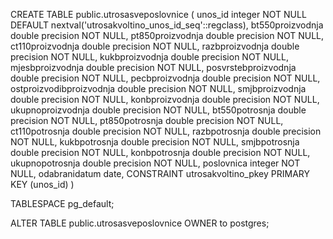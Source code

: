 CREATE TABLE public.utrosasveposlovnice
(
    unos_id integer NOT NULL DEFAULT nextval('utrosakvoltino_unos_id_seq'::regclass),
    bt550proizvodnja double precision NOT NULL,
    pt850proizvodnja double precision NOT NULL,
    ct110proizvodnja double precision NOT NULL,
    razbproizvodnja double precision NOT NULL,
    kukbproizvodnja double precision NOT NULL,
    mjesbproizvodnja double precision NOT NULL,
    posvrstebproizvodnja double precision NOT NULL,
    pecbproizvodnja double precision NOT NULL,
    ostproizvodibproizvodnja double precision NOT NULL,
    smjbproizvodnja double precision NOT NULL,
    konbproizvodnja double precision NOT NULL,
    ukupnoproizvodnja double precision NOT NULL,
    bt550potrosnja double precision NOT NULL,
    pt850potrosnja double precision NOT NULL,
    ct110potrosnja double precision NOT NULL,
    razbpotrosnja double precision NOT NULL,
    kukbpotrosnja double precision NOT NULL,
    smjbpotrosnja double precision NOT NULL,
    konbpotrosnja double precision NOT NULL,
    ukupnopotrosnja double precision NOT NULL,
    poslovnica integer NOT NULL,
    odabranidatum date,
    CONSTRAINT utrosakvoltino_pkey PRIMARY KEY (unos_id)
)

TABLESPACE pg_default;

ALTER TABLE public.utrosasveposlovnice
    OWNER to postgres;
